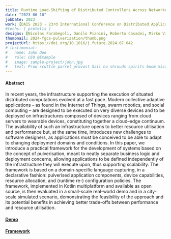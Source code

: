```yaml
---
title: Runtime Load-Shifting of Distributed Controllers Across Networked Devices
date: "2023-06-10"
jobDate: 2023
work: [DAIS 2023 - 23rd International Conference on Distributed Applications and Interoperable Systems]
#techs: [ protelis ]
designs: [Nicolas Farabegoli, Danilo Pianini, Roberto Casadei, Mirko Viroli]
thumbnail: 2024-fgcs-pulverization/thumb.png
projectUrl: https://doi.org/10.1016/j.future.2024.07.042
# testimonial:
#   name: John Doe
#   role: CEO @Example
#   image: sample-project/john.jpg
#   text: Prow scuttle parrel provost Sail ho shrouds spirits boom mizzenmast yardarm. Pinnace holystone mizzenmast quarter crow's nest nipperkin
---
```


#### Abstract

In recent years, the infrastructure supporting the execution of situated distributed computations evolved at a fast pace.
Modern collective adaptive applications – as found in the Internet of Things, swarm robotics, and social computing –
are designed to be executed on very diverse devices and to be deployed on infrastructures composed of devices ranging
from cloud servers to wearable devices,
constituting together a cloud–edge continuum.
The availability of such an infrastructure opens to better resource utilisation and performance but, at the same time,
introduces new challenges to software designers,
as applications must be conceived to be able to adapt to changing deployment domains and conditions.
In this paper, we introduce a practical framework for the development of systems based on the concept of pulverisation,
meant to neatly separate business logic and deployment concerns, allowing applications to be defined
independently of the infrastructure they will execute upon, thus supporting scalability.
The framework is based on a domain-specific language capturing, in a declarative fashion:
pulverised application components, device capabilities, resource allocation, and (runtime re-) configuration policies.
The framework, implemented in Kotlin multiplatform and available as open source,
is then evaluated in a small-scale real-world demo and in a city-scale simulated scenario,
demonstrating the feasibility of the approach and its potential benefits
in achieving better trade-offs between performance and resource utilisation.

#### [Demo](https://github.com/nicolasfara/experiments-2024-fgcs-pulverization-local-reconfiguration/)
#### [Framework](https://github.com/pulvreakt/pulvreakt)
